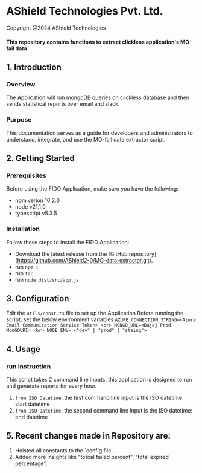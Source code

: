 <h1>AShield Technologies Pvt. Ltd.</h1>
<p>Copyright @2024 AShield Technologies<p>
<h4>This repository contains functions to extract clickless application's MO-fail data.</h4>

## 1. Introduction
### Overview
The Application will run mongoDB queries on clickless database and then sends statistical reports over email and slack.

### Purpose
This documentation serves as a guide for developers and administrators to understand, integrate, and use the MO-fail data extractor script.

## 2. Getting Started
### Prerequisites
Before using the FIDO Application, make sure you have the following:
- npm verion 10.2.0
- node v21.1.0
- typescript v5.3.5

### Installation
Follow these steps to install the FIDO Application:
- Download the latest release from the [GitHub repository] (https://github.com/AShield2-0/MO-data-extractor.git).
- run `npm i`
- run `tsc`
- run `node dist/src/app.js`

## 3. Configuration

Edit the `utils/const.ts` file to set up the Application
Before running the script, set the below environment variables
`AZURE_CONNECTION_STRING=<Azure Email Communication Service Token> <br>
MONGO_URL=<Bajaj Prod MonGOURI> <br>
NODE_ENV= <"dev" | "prod" | "staing">`

## 4. Usage

### run instruction
This script takes 2 command line inputs. this application is designed to run and generate reports for every hour.

1. `from ISO Datetime`: the first command line input is the ISO datetime: start datetime
2. `from ISO Datetime`: the second command line input is the ISO datetime: end datetime


## 5. Recent changes made in Repository are: 
<ol>
    <li>Hoisted all constants to the `config file`.</li>
    <li>Added more insights like "totoal failed percent", "total expired percentage".</li>
</ol>
